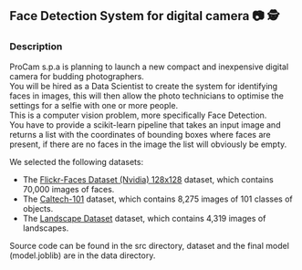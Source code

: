 ## Face Detection System for digital camera :camera: :detective:

### Description
ProCam s.p.a is planning to launch a new compact and inexpensive digital camera for budding photographers.<br>
You will be hired as a Data Scientist to create the system for identifying faces in images, this will then allow 
the photo technicians to optimise the settings for a selfie with one or more people.<br>
This is a computer vision problem, more specifically Face Detection.<br>
You have to provide a scikit-learn pipeline that takes an input image and returns a list with the coordinates of 
bounding boxes where faces are present, if there are no faces in the image the list will obviously be empty.<br>

We selected the following datasets:
- The [Flickr-Faces Dataset (Nvidia) 128x128](https://www.kaggle.com/datasets/dullaz/flickrfaces-dataset-nvidia-128x128) dataset, which contains 70,000 images of faces.
- The [Caltech-101](https://data.caltech.edu/records/mzrjq-6wc02) dataset, which contains 8,275 images of 101 classes of objects.<br>
- The [Landscape Dataset](https://www.kaggle.com/datasets/arnaud58/landscape-pictures) dataset, which contains 4,319 images of landscapes.

Source code can be found in the src directory, dataset and the final model (model.joblib) are in the data directory.
